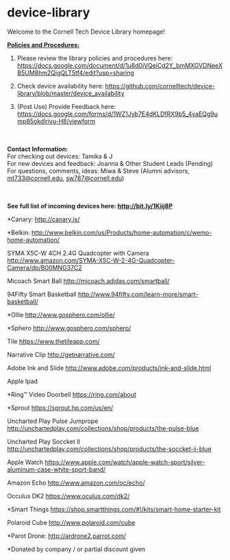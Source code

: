 # device-library

Welcome to the Cornell Tech Device Library homepage!

<b><u>Policies and Procedures:</b></u>

1) Please review the library policies and procedures here: https://docs.google.com/document/d/1u8d0jVQeiCd2Y_bmMXGVDNeeXB5UM8hm2QigQLT5tf4/edit?usp=sharing

2) Check device availability here: https://github.com/cornelltech/device-library/blob/master/device_availability

3) (Post Use) Provide Feedback here: https://docs.google.com/forms/d/1WZ1Jyb7E4dKLDfRX9b5_4vaEQg9ump85okdlrivu-H8/viewform

<br><br>
<b> Contact Information: </b> <br>
For checking out devices: Tamika & J<br>
For new devices and feedback: Joanna & Other Student Leads (Pending)<br>
For questions, comments, ideas: Miwa & Steve (Alumni advisors, mt733@cornell.edu, sw787@cornell.edu)<br><br><br>


<b> See full list of incoming devices here: http://bit.ly/1Kiij8P    </b>

*Canary: http://canary.is/

*Belkin: http://www.belkin.com/us/Products/home-automation/c/wemo-home-automation/

SYMA X5C-W 4CH 2.4G Quadcopter with Camera http://www.amazon.com/SYMA-X5C-W-2-4G-Quadcopter-Camera/dp/B00MNG37C2

Micoach Smart Ball http://micoach.adidas.com/smartball/

94Fifty Smart Basketball http://www.94fifty.com/learn-more/smart-basketball/

*Ollie http://www.gosphero.com/ollie/

*Sphero http://www.gosphero.com/sphero/

Tile https://www.thetileapp.com/

Narrative Clip http://getnarrative.com/

Adobe Ink and Slide http://www.adobe.com/products/ink-and-slide.html

Apple Ipad

*Ring™ Video Doorbell https://ring.com/about

*Sprout https://sprout.hp.com/us/en/

Uncharted Play Pulse Jumprope http://unchartedplay.com/collections/shop/products/the-pulse-blue

Uncharted Play Soccket II http://unchartedplay.com/collections/shop/products/the-soccket-ii-blue

Apple Watch https://www.apple.com/watch/apple-watch-sport/silver-aluminum-case-white-sport-band/

Amazon Echo http://www.amazon.com/oc/echo/

Occulus DK2 https://www.oculus.com/dk2/

*Smart Things https://shop.smartthings.com/#!/kits/smart-home-starter-kit

Polaroid Cube http://www.polaroid.com/cube

*Parot Drone: http://ardrone2.parrot.com/

*Donated by company / or partial discount given
